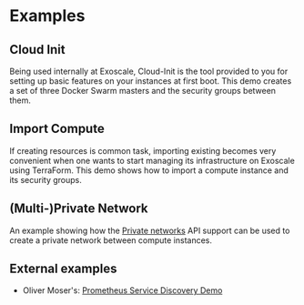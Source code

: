 # Examples

## Cloud Init

Being used internally at Exoscale, Cloud-Init is the tool provided to you for
setting up basic features on your instances at first boot. This demo creates
a set of three Docker Swarm masters and the security groups between them.

## Import Compute

If creating resources is common task, importing existing becomes very
convenient when one wants to start managing its infrastructure on Exoscale
using TerraForm. This demo shows how to import a compute instance and its
security groups.

## (Multi-)Private Network

An example showing how the [Private networks](https://www.exoscale.com/syslog/2018/01/17/introducing-multiple-private-networks/)
API support can be used to create a private network between compute instances.

## External examples

- Oliver Moser's: [Prometheus Service Discovery Demo](https://github.com/olmoser/infracoders-reloaded)
